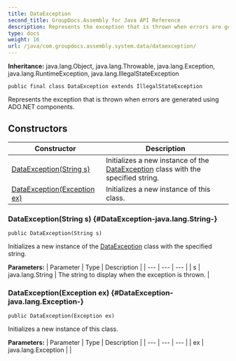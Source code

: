 ```yaml
---
title: DataException
second_title: GroupDocs.Assembly for Java API Reference
description: Represents the exception that is thrown when errors are generated using ADO.NET components.
type: docs
weight: 16
url: /java/com.groupdocs.assembly.system.data/dataexception/
---
```

**Inheritance:**
java.lang.Object, java.lang.Throwable, java.lang.Exception, java.lang.RuntimeException, java.lang.IllegalStateException
```
public final class DataException extends IllegalStateException
```

Represents the exception that is thrown when errors are generated using ADO.NET components.
## Constructors

| Constructor | Description |
| --- | --- |
| [DataException(String s)](#DataException-java.lang.String-) | Initializes a new instance of the [DataException](../../com.groupdocs.assembly.system.data/dataexception) class with the specified string. |
| [DataException(Exception ex)](#DataException-java.lang.Exception-) | Initializes a new instance of this class. |
### DataException(String s) {#DataException-java.lang.String-}
```
public DataException(String s)
```


Initializes a new instance of the [DataException](../../com.groupdocs.assembly.system.data/dataexception) class with the specified string.

**Parameters:**
| Parameter | Type | Description |
| --- | --- | --- |
| s | java.lang.String | The string to display when the exception is thrown. |

### DataException(Exception ex) {#DataException-java.lang.Exception-}
```
public DataException(Exception ex)
```


Initializes a new instance of this class.

**Parameters:**
| Parameter | Type | Description |
| --- | --- | --- |
| ex | java.lang.Exception |  |

